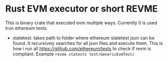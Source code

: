 # Rust EVM executor or short REVME

This is binary crate that executed evm multiple ways. Currently it is used trun ethereum tests:
* statetest: takes path to folder where ethereum statetest json can be found. It recursively searches for all json files and execute them. This is how i run all https://github.com/ethereum/tests to check if revm is compliant. Example `revme statests test/GenericEvmTest/`